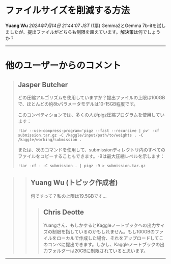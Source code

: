 # ファイルサイズを削減する方法
**Yuang Wu** *2024年7月14日 21:44:07 JST* (1票)
Gemma2とGemma 7b-itを試しましたが、提出ファイルがどちらも制限を超えています。解決策は何でしょうか？

---
# 他のユーザーからのコメント
> ## Jasper Butcher
> 
> どの圧縮アルゴリズムを使用していますか？提出ファイルの上限は100GBで、ほとんどの約8bパラメータモデルは10-15GB程度です。
> 
> このコンペティションでは、多くの人がpigz圧縮プログラムを使用しています：
> 
> ```
> !tar --use-compress-program='pigz --fast --recursive | pv' -cf submission.tar.gz -C /kaggle/input/path/to/weights . -C /kaggle/working/submission .
> ```
> 
> または、次のコマンドを使用して、submissionディレクトリ内のすべてのファイルをコピーすることもできます。-9は最大圧縮レベルを示します：
> 
> ```
> !tar -cf - -C submission . | pigz -9 > submission.tar.gz 
> ```

> 
> > ## Yuang Wu (トピック作成者)
> > 
> > 何ですって？私の上限は19.5GBです...
> > 
> > 
> > > ## Chris Deotte
> > > 
> > > Yuangさん、もしかするとKaggleノートブックへの出力サイズの制限を指しているのかもしれません。もし100GBのファイルをローカルで作成した場合、それをアップロードしてこのコンペに提出できます。しかし、Kaggleノートブックの出力フォルダーは20GBに制限されていると思います。
> > > 
> > > > 
---
